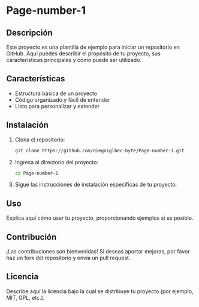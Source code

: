 # Page-number-1

## Descripción

Este proyecto es una plantilla de ejemplo para iniciar un repositorio en GitHub. Aquí puedes describir el propósito de tu proyecto, sus características principales y cómo puede ser utilizado.

## Características

- Estructura básica de un proyecto
- Código organizado y fácil de entender
- Listo para personalizar y extender

## Instalación

1. Clona el repositorio:
   ```bash
   git clone https://github.com/diegoiglbec-byte/Page-number-1.git
   ```
2. Ingresa al directorio del proyecto:
   ```bash
   cd Page-number-1
   ```
3. Sigue las instrucciones de instalación específicas de tu proyecto.

## Uso

Explica aquí cómo usar tu proyecto, proporcionando ejemplos si es posible.

## Contribución

¡Las contribuciones son bienvenidas! Si deseas aportar mejoras, por favor haz un fork del repositorio y envía un pull request.

## Licencia

Describe aquí la licencia bajo la cual se distribuye tu proyecto (por ejemplo, MIT, GPL, etc.).